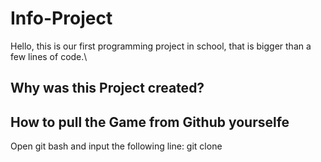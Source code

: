 # Info-Project
Hello, this is our first programming project in school, that is bigger than a few lines of code.\

## Why was this Project created?

## How to pull the Game from Github yourselfe
Open git bash and input the following line:
git clone 
